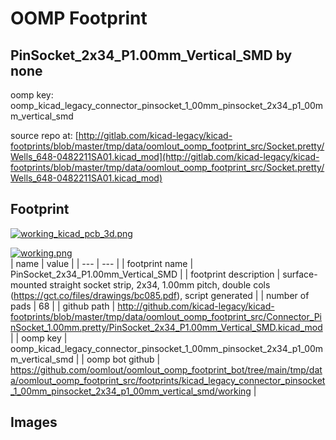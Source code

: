 # OOMP Footprint  
## PinSocket_2x34_P1.00mm_Vertical_SMD  by none  
  
oomp key: oomp_kicad_legacy_connector_pinsocket_1_00mm_pinsocket_2x34_p1_00mm_vertical_smd  
  
source repo at: [http://gitlab.com/kicad-legacy/kicad-footprints/blob/master/tmp/data/oomlout_oomp_footprint_src/Socket.pretty/Wells_648-0482211SA01.kicad_mod](http://gitlab.com/kicad-legacy/kicad-footprints/blob/master/tmp/data/oomlout_oomp_footprint_src/Socket.pretty/Wells_648-0482211SA01.kicad_mod)  
## Footprint  
  
[![working_kicad_pcb_3d.png](working_kicad_pcb_3d_600.png)](working_kicad_pcb_3d.png)  
  
[![working.png](working_600.png)](working.png)  
| name | value | 
| --- | --- | 
| footprint name | PinSocket_2x34_P1.00mm_Vertical_SMD | 
| footprint description | surface-mounted straight socket strip, 2x34, 1.00mm pitch, double cols (https://gct.co/files/drawings/bc085.pdf), script generated | 
| number of pads | 68 | 
| github path | http://github.com/kicad-legacy/kicad-footprints/blob/master/tmp/data/oomlout_oomp_footprint_src/Connector_PinSocket_1.00mm.pretty/PinSocket_2x34_P1.00mm_Vertical_SMD.kicad_mod | 
| oomp key | oomp_kicad_legacy_connector_pinsocket_1_00mm_pinsocket_2x34_p1_00mm_vertical_smd | 
| oomp bot github | https://github.com/oomlout/oomlout_oomp_footprint_bot/tree/main/tmp/data/oomlout_oomp_footprint_src/footprints/kicad_legacy_connector_pinsocket_1_00mm_pinsocket_2x34_p1_00mm_vertical_smd/working | 
## Images  
